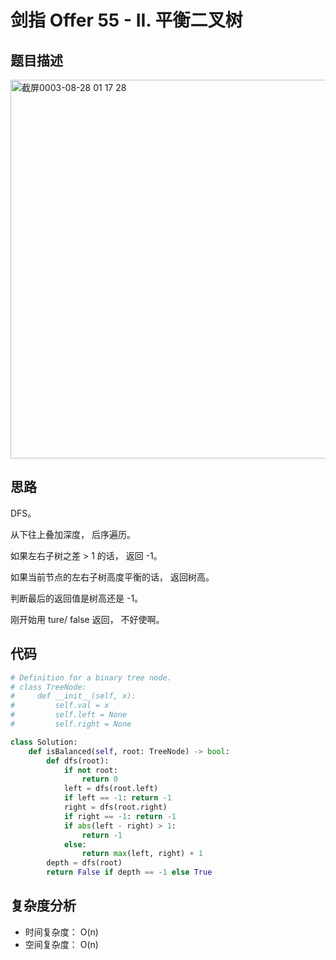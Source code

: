 剑指 Offer 55 - II. 平衡二叉树
====

## 题目描述
<img width="606" alt="截屏0003-08-28 01 17 28" src="https://user-images.githubusercontent.com/10908630/131158018-99cbfae7-6a0d-4e57-bb46-3691bd2c8786.png">

## 思路
DFS。

从下往上叠加深度， 后序遍历。

如果左右子树之差 > 1 的话， 返回 -1。

如果当前节点的左右子树高度平衡的话， 返回树高。

判断最后的返回值是树高还是 -1。

刚开始用 ture/ false 返回， 不好使啊。

## 代码
```python
# Definition for a binary tree node.
# class TreeNode:
#     def __init__(self, x):
#         self.val = x
#         self.left = None
#         self.right = None

class Solution:
    def isBalanced(self, root: TreeNode) -> bool:
        def dfs(root):
            if not root:
                return 0
            left = dfs(root.left)
            if left == -1: return -1
            right = dfs(root.right)
            if right == -1: return -1
            if abs(left - right) > 1:
                return -1
            else:
                return max(left, right) + 1
        depth = dfs(root)
        return False if depth == -1 else True
```

## 复杂度分析
- 时间复杂度： O(n)
- 空间复杂度： O(n)
